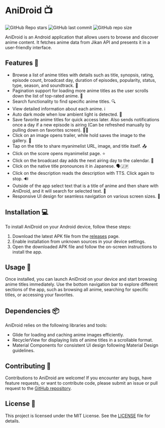 # AniDroid 📺

![GitHub Repo stars](https://img.shields.io/github/stars/momcilovicluka/anidroid?style=for-the-badge&color=0000ff) 
![GitHub last commit](https://img.shields.io/github/last-commit/momcilovicluka/anidroid?style=for-the-badge&color=0000ff) 
![GitHub repo size](https://img.shields.io/github/repo-size/momcilovicluka/anidroid?style=for-the-badge&color=0000ff)

AniDroid is an Android application that allows users to browse and discover anime content. It fetches anime data from Jikan API and presents it in a user-friendly interface.

## Features 🚀

- Browse a list of anime titles with details such as title, synopsis, rating, episode count, broadcast day, duration of episodes, popularity, status, type, season, and soundtrack. 📜
- Pagination support for loading more anime titles as the user scrolls down the list of top-rated anime. 🔄
- Search functionality to find specific anime titles. 🔍
- View detailed information about each anime. ℹ️
- Auto dark mode when low ambient light is detected. 🌚
- Save favorite anime titles for quick access later. Also sends notifications once a day if a new episode is airing (Can be refreshed manually by pulling down on favorites screen). 💾📅
- Click on an image opens trailer, while hold saves the image to the gallery. 📸
- Tap on the title to share myanimelist URL, image, and title itself. 📤
- Click on the score opens myanimelist page. ⭐
- Click on the broadcast day adds the next airing day to the calendar. 📅
- Click on the native title pronounces it in Japanese. 🗣️🇯🇵
- Click on the description reads the description with TTS. Click again to stop. 🔊
- Outside of the app select text that is a title of anime and then share with AniDroid, and it will search for selected text. 🔖
- Responsive UI design for seamless navigation on various screen sizes. 📱

## Installation 💻

To install AniDroid on your Android device, follow these steps:

1. Download the latest APK file from the [releases](https://github.com/momcilovicluka/anidroid/releases) page.
2. Enable installation from unknown sources in your device settings.
3. Open the downloaded APK file and follow the on-screen instructions to install the app.

## Usage 📱

Once installed, you can launch AniDroid on your device and start browsing anime titles immediately. Use the bottom navigation bar to explore different sections of the app, such as browsing all anime, searching for specific titles, or accessing your favorites.

## Dependencies 📦

AniDroid relies on the following libraries and tools:

- Glide for loading and caching anime images efficiently.
- RecyclerView for displaying lists of anime titles in a scrollable format.
- Material Components for consistent UI design following Material Design guidelines.

## Contributing 🤝

Contributions to AniDroid are welcome! If you encounter any bugs, have feature requests, or want to contribute code, please submit an issue or pull request to the [GitHub repository](https://github.com/momcilovicluka/anidroid/issues).

## License 📜

This project is licensed under the MIT License. See the [LICENSE](LICENSE) file for details.